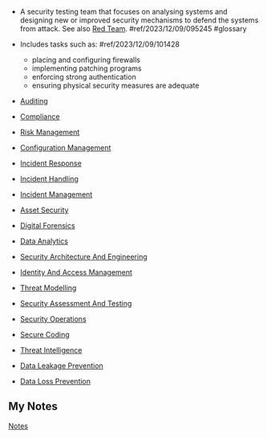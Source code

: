 - A security testing team that focuses on analysing systems and designing new or improved security mechanisms to defend the systems from attack. See also [Red Team](red-team.md). #ref/2023/12/09/095245 #glossary

- Includes tasks such as:  #ref/2023/12/09/101428
	- placing and configuring firewalls
	- implementing patching programs
	- enforcing strong authentication
	- ensuring physical security measures are adequate

- [Auditing](auditing.md)
- [Compliance](compliance.md)
- [Risk Management](risk-management.md)
- [Configuration Management](configuration-management.md)
- [Incident Response](incident-response.md)
- [Incident Handling](incident-handling.md)
- [Incident Management](incident-management.md)
- [Asset Security](asset-security.md)
- [Digital Forensics](digital-forensics.md)
- [Data Analytics](data-analytics.md)
- [Security Architecture And Engineering](security-architecture-and-engineering.md)
- [Identity And Access Management](identity-and-access-management.md)
- [Threat Modelling](threat-modelling.md)
- [Security Assessment And Testing](security-assessment-and-testing.md)
- [Security Operations](security-operations.md)
- [Secure Coding](secure-coding.md)
- [Threat Intelligence](threat-intelligence.md)
- [Data Leakage Prevention](data-leakage-prevention.md)
- [Data Loss Prevention](data-loss-prevention.md)
## My Notes
[Notes](mynotes/blue-team-notes.md)
